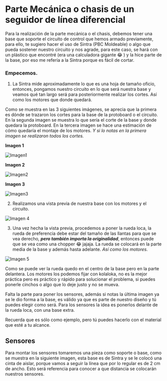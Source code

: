 # Parte Mecánica o chasis de un seguidor de línea diferencial


Para la realización de la parte mecánica o el chasis, debemos tener una base que soporte el circuito de control que hemos armado previamente, para ello, te sugiero hacer el uso de Sintra (PBC Moldeable) o algo que pueda sostener nuestro circuito y nos agrade, para este caso, se hará con un plástico que encontré (era una calculadora gigante :joy: ) y la hice parte de la base, por eso me refería a la Sintra porque es fácil de cortar.

### Empecemos.

1. La Sintra mide aproximadamente lo que es una hoja de tamaño oficio, entonces, pongamos nuestro circuito en lo que será nuestra base y veamos qué tan largo será para posteriormente realizar los cortes. Así como los motores que donde quedará.

Como se muestra en las 3 siguientes imágenes, se aprecia que la primera es dónde se trazaron los cortes para la base de la protoboard o el circuito.
En la segunda imagen se muestra lo que sería el corte de la base y donde quedara la protoboard.
En la tercera imagen se hace una estimación de cómo quedaría el montaje de los motores.
_Y si lo notas en la primera imagen se realizaron todos los cortes._

**Imagen 1**

![Imagen1](https://github.com/HackrobotsMX/LineFollower/blob/master/imagen1.JPG)


**Imagen 2**

![Imagen2](https://github.com/HackrobotsMX/LineFollower/blob/master/imagen2.JPG)


**Imagen 3**

![Imagen3](https://github.com/HackrobotsMX/LineFollower/blob/master/imagen3.JPG)


2. Realizamos una vista previa de nuestra base con los motores y el circuito.

![Imagen 4](https://github.com/HackrobotsMX/LineFollower/blob/master/imagen4.JPG)


3. Una vez hecha la vista previa, procedemos a poner la rueda loca, la rueda de preferencia debe estar del tamaño de las llantas para que se vea derecho, _**pero también importa la originalidad**_, entonces puede que se vea como una chopper :joy: jajaja. La rueda se colocará en la parte media de la base y además hasta adelante. _Así como los motores._

![Imagen 5](https://github.com/HackrobotsMX/LineFollower/blob/master/imagen5.JPG)

Como se puede ver la rueda quedo en el centro de la base pero en la parte delantera. Los motores los podemos fijar con kolaloka, no es la mejor práctica pero es práctico y rápido para solucionar el problema, si puedes ponerle cinchos o algo que lo deje justo y no se mueva.

Falta la parte para poner los sensores, además si notas la última imagen ya se le dio forma a la base, es válido ya que es parte de nuestro diseño y tú puedes elegir como será.
Para los sensores la idea es ponerlos delante de la rueda loca, con una base extra.

Recuerda que es sólo como ejemplo, pero tú puedes hacerlo con el material que esté a tu alcance.


## Sensores


Para montar los sensores tomaremos una pieza como soporte o base, como se muestra en la siguiente imagen, esta base es de Sintra y se le colocó una cinta de aislar, porque vamos a seguir la línea que por lo regular es de 2 cm de ancho. Esto será referencia para conocer a que distancia se colocarán nuestros sensores.


